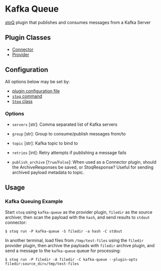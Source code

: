 # Kafka Queue

[stoQ](https://stoq-framework.readthedocs.io/en/latest/index.html) plugin that publishes and consumes messages from a Kafka Server

## Plugin Classes

- [Connector](https://stoq-framework.readthedocs.io/en/latest/dev/connectors.html)
- [Provider](https://stoq-framework.readthedocs.io/en/latest/dev/providers.html)

## Configuration

All options below may be set by:

- [plugin configuration file](https://stoq-framework.readthedocs.io/en/latest/dev/plugin_overview.html#configuration)
- [`stoq` command](https://stoq-framework.readthedocs.io/en/latest/gettingstarted.html#plugin-options)
- [`Stoq` class](https://stoq-framework.readthedocs.io/en/latest/dev/core.html?highlight=plugin_opts#using-providers)

### Options

- `servers` [str]: Comma separated list of Kafka servers

- `group` [str]: Group to consume/publish messages from/to

- `topic` [str]: Kafka topic to bind to

- `retries` [int]: Retry attempts if publishing a message fails

- `publish_archive` [`True`/`False`]: When used as a Connector plugin, should the ArchiveResponses be saved, or StoqResponse? Useful for sending archived payload metadata to topic.

## Usage

### Kafka Queuing Example

Start `stoq` using `kafka-queue` as the provider plugin, `filedir` as the source archiver, then scan the payload with the `hash`, and send results to `stdout` connector:

    $ stoq run -P kafka-queue -S filedir -a hash -C stdout

In another terminal, load files from `/tmp/test-files` using the `filedir` provider plugin, then archive the payloads with `filedir` archive plugin, and send a message to the `kafka-queue` queue for processing:

    $ stoq run -P filedir -A filedir -C kafka-queue --plugin-opts filedir:source_dir=/tmp/test-files
